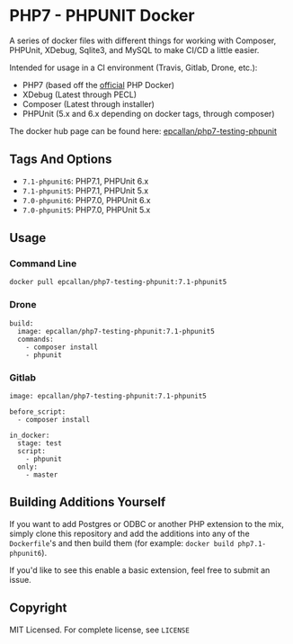 # PHP7 - PHPUNIT Docker

A series of docker files with different things for working with Composer, PHPUnit, XDebug,
Sqlite3, and MySQL to make CI/CD a little easier.

Intended for usage in a CI environment (Travis, Gitlab, Drone, etc.):
 - PHP7 (based off the [official](https://hub.docker.com/_/php/) PHP Docker)
 - XDebug (Latest through PECL)
 - Composer (Latest through installer)
 - PHPUnit (5.x and 6.x depending on docker tags, through composer)

The docker hub page can be found here:
[epcallan/php7-testing-phpunit](https://hub.docker.com/r/epcallan/php7-testing-phpunit/)

## Tags And Options

 - `7.1-phpunit6`: PHP7.1, PHPUnit 6.x
 - `7.1-phpunit5`: PHP7.1, PHPUnit 5.x
 - `7.0-phpunit6`: PHP7.0, PHPUnit 6.x
 - `7.0-phpunit5`: PHP7.0, PHPUnit 5.x

## Usage

### Command Line
```
docker pull epcallan/php7-testing-phpunit:7.1-phpunit5
```

### Drone
```
build:
  image: epcallan/php7-testing-phpunit:7.1-phpunit5
  commands:
    - composer install
    - phpunit
```

### Gitlab
```
image: epcallan/php7-testing-phpunit:7.1-phpunit5

before_script:
  - composer install

in_docker:
  stage: test
  script:
    - phpunit
  only:
    - master
```

## Building Additions Yourself

If you want to add Postgres or ODBC or another PHP extension to the mix, simply clone this repository and add the additions into any of the `Dockerfile`'s and then build them (for example: `docker build php7.1-phpunit6`).

If you'd like to see this enable a basic extension, feel free to submit an issue.

## Copyright

MIT Licensed. For complete license, see `LICENSE`

